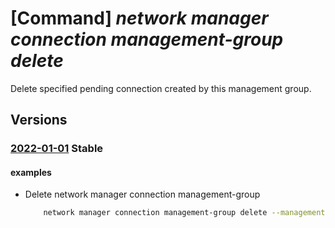 # [Command] _network manager connection management-group delete_

Delete specified pending connection created by this management group.

## Versions

### [2022-01-01](/Resources/mgmt-plane/L3Byb3ZpZGVycy9taWNyb3NvZnQubWFuYWdlbWVudC9tYW5hZ2VtZW50Z3JvdXBzL3t9L3Byb3ZpZGVycy9taWNyb3NvZnQubmV0d29yay9uZXR3b3JrbWFuYWdlcmNvbm5lY3Rpb25zL3t9/2022-01-01.xml) **Stable**

<!-- mgmt-plane /providers/microsoft.management/managementgroups/{}/providers/microsoft.network/networkmanagerconnections/{} 2022-01-01 -->

#### examples

- Delete network manager connection management-group
    ```bash
        network manager connection management-group delete --management-group-id "testManagementGroupId" --connection-name "testNetworkManagerConnection"
    ```
